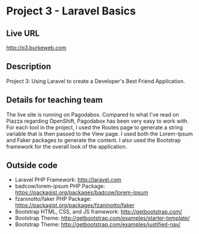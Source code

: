 # Project 3 - Laravel Basics

## Live URL
<http://p3.burkeweb.com>

## Description
Project 3: Using Laravel to create a Developer's Best Friend Application.

## Details for teaching team
The live site is running on Pagodabox. Compared to what I've read on Piazza regarding OpenShift, Pagodabox has been very easy to work with. For each tool in the project, I used the Routes page to generate a string variable that is then passed to the View page. I used both the Lorem-Ipsum and Faker packages to generate the content. I also used the Bootstrap framework for the overall look of the application.


## Outside code
* Laravel PHP Framework: http://laravel.com
* badcow/lorem-ipsum PHP Package: https://packagist.org/packages/badcow/lorem-ipsum
* fzaninotto/faker PHP Package: https://packagist.org/packages/fzaninotto/faker
* Bootstrap HTML, CSS, and JS framework: http://getbootstrap.com/
* Bootstrap Theme: http://getbootstrap.com/examples/starter-template/
* Bootstrap Theme: http://getbootstrap.com/examples/justified-nav/
